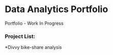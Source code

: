 # Data Analytics Portfolio
Portfolio - Work In Progress
### Project List:
*Divvy bike-share analysis
